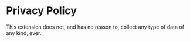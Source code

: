 # Privacy Policy
This extension does not, and has no reason to, collect any type of data of any kind, ever.

